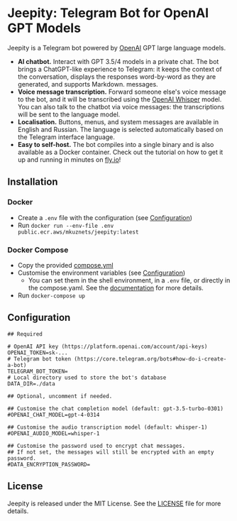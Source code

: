 # Jeepity: Telegram Bot for OpenAI GPT Models

Jeepity is a Telegram bot powered by [OpenAI](https://openai.com) GPT large language models.

* **AI chatbot.** Interact with GPT 3.5/4 models in a private chat. The bot brings a ChatGPT-like experience to
  Telegram: it keeps
  the context of the conversation, displays the responses word-by-word as they are generated, and supports Markdown.
  messages.
* **Voice message transcription.** Forward someone else's voice message to the bot, and it will be transcribed using
  the [OpenAI Whisper](https://openai.com/research/whisper) model.
  You can also talk to the chatbot via voice messages: the transcriptions will be sent to the language model.
* **Localisation.** Buttons, menus, and system messages are available in English and Russian. The language is
  selected automatically based on the Telegram interface language.
* **Easy to self-host.** The bot compiles into a single binary and is also available as a Docker
  container. Check out the tutorial on how to get it up and running in minutes on [fly.io](https://fly.io)!

## Installation

### Docker

* Create a `.env` file with the configuration (see [Configuration](#configuration))
* Run `docker run --env-file .env public.ecr.aws/mkuznets/jeepity:latest`

### Docker Compose

* Copy the provided [compose.yml](compose.yaml)
* Customise the environment variables (see [Configuration](#configuration))
    * You can set them in the shell environment, in a `.env` file, or directly in the compose.yaml. See
      the [documentation](https://docs.docker.com/compose/environment-variables/set-environment-variables/) for more
      details.
* Run `docker-compose up`

## Configuration

```dotenv
## Required

# OpenAI API key (https://platform.openai.com/account/api-keys)
OPENAI_TOKEN=sk-...
# Telegram bot token (https://core.telegram.org/bots#how-do-i-create-a-bot)
TELEGRAM_BOT_TOKEN=
# Local directory used to store the bot's database
DATA_DIR=./data

## Optional, uncomment if needed.

## Customise the chat completion model (default: gpt-3.5-turbo-0301)
#OPENAI_CHAT_MODEL=gpt-4-0314

## Customise the audio transcription model (default: whisper-1)
#OPENAI_AUDIO_MODEL=whisper-1

## Customise the password used to encrypt chat messages.
## If not set, the messages will still be encrypted with an empty password.
#DATA_ENCRYPTION_PASSWORD=
```

## License

Jeepity is released under the MIT License. See the [LICENSE](LICENSE) file for more details.
